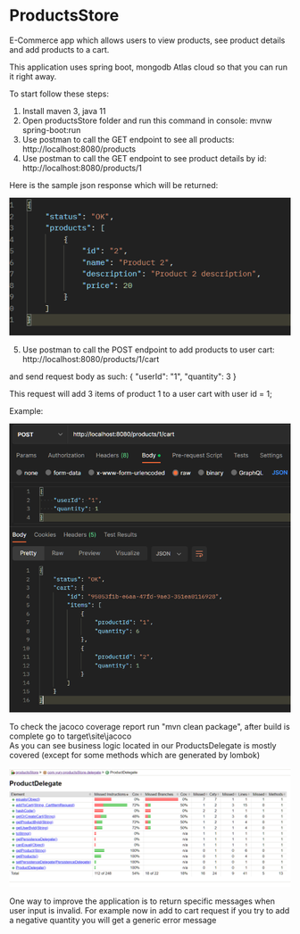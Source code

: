 # ProductsStore
 E-Commerce app which allows users to view products, see product details and add products to a cart.

This application uses spring boot, mongodb Atlas cloud so that you can run it right away.

To start follow these steps:

1) Install maven 3, java 11
2) Open productsStore folder and run this command in console: mvnw spring-boot:run
3) Use postman to call the GET endpoint to see all products: http://localhost:8080/products
4) Use postman to call the GET endpoint to see product details by id: http://localhost:8080/products/1

Here is the sample json response which will be returned:

![img.png](img.png)

5) Use postman to call the POST endpoint to add products to user cart: http://localhost:8080/products/1/cart

and send request body as such:
{
"userId": "1",
"quantity": 3
}

This request will add 3 items of product 1 to a user cart with user id = 1;

Example:

![img_4.png](img_4.png)

To check the jacoco coverage report run "mvn clean package", after build is complete go to target\site\jacoco\
As you can see business logic located in our ProductsDelegate is mostly covered
(except for some methods which are generated by lombok)

![img_2.png](img_2.png)

One way to improve the application is to return specific messages when user input is invalid. 
For example now in add to cart request if you try to add a negative quantity you will get a generic error message
